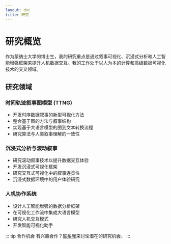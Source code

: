 ```yaml
---
layout: doc
title: 研究
---
```


# 研究概览

作为蒙纳士大学的博士生，我的研究重点是通过叙事可视化、沉浸式分析和人工智能增强框架来提升人机数据交互。我的工作处于以人为本的计算和高级数据可视化技术的交叉领域。

## 研究领域

### 时间轨迹叙事图模型 (TTNG)

- 开发时序数据叙事的新型可视化方法
- 整合基于图的方法与叙事结构
- 实现基于大语言模型的图到文本转换流程
- 研究算法与人类叙事理解的一致性

### 沉浸式分析与滚动叙事

- 研究滚动叙事技术以提升数据交互体验
- 开发沉浸式可视化框架
- 研究交互式可视化中的叙事连贯性
- 沉浸式数据环境中的用户体验研究

### 人机协作系统

- 设计人工智能增强的数据分析框架
- 在可视化工作流中集成大语言模型
- 研究人机交互模式
- 开发智能可视化助手

::: tip 合作机会
有兴趣合作？[联系我](/zh/about)来讨论潜在的研究机会。
:::
